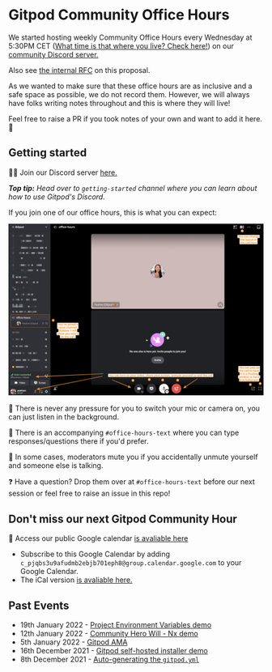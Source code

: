 # Gitpod Community Office Hours

We started hosting weekly Community Office Hours every Wednesday at 5:30PM CET ([What time is that where you live? Check here!](<https://www.timeanddate.com/worldclock/converter.html?iso=20211216T163000&p1=tz_gmt&p2=tz_cet&p3=tz_pt&p4=240>)) on our [community Discord server.](<https://www.gitpod.io/chat>)

Also see [the internal RFC](<https://www.notion.so/gitpod/Gitpod-Community-Office-Hours-e85cc0d0a92644409635956292bf6b01>) on this proposal.

As we wanted to make sure that these office hours are as inclusive and a safe space as possible, we do not record them. However, we will always have folks writing notes throughout and this is where they will live!

Feel free to raise a PR if you took notes of your own and want to add it here. 🧡

## Getting started

👋🏼 Join our Discord server [here.](<https://www.gitpod.io/chat>)

_**Top tip:** Head over to `getting-started` channel where you can learn about how to use Gitpod's Discord._

If you join one of our office hours, this is what you can expect:

![office-hours screenshot](screenshot.png)

📝 There is never any pressure for you to switch your mic or camera on, you can just listen in the background.

💬 There is an accompanying `#office-hours-text` where you can type responses/questions there if you'd prefer.

🚫 In some cases, moderators mute you if you accidentally unmute yourself and someone else is talking.

❓ Have a question? Drop them over at `#office-hours-text` before our next session or feel free to raise an issue in this repo!

## Don't miss our next Gitpod Community Hour

📅 Access our public Google calendar [is avaliable here](<https://calendar.google.com/calendar/embed?src=c_pjqbs3u9afudmb2ebjb701eph8%40group.calendar.google.com&ctz=Europe%2FLondon>)

- Subscribe to this Google Calendar by adding `c_pjqbs3u9afudmb2ebjb701eph8@group.calendar.google.com` to your Google Calendar.
- The iCal version [is avaliable here.](https://calendar.google.com/calendar/ical/c_pjqbs3u9afudmb2ebjb701eph8%40group.calendar.google.com/public/basic.ics)

## Past Events

* 19th January 2022 - [Project Environment Variables demo](./2022/01/2022-01-19.md)
* 12th January 2022 - [Community Hero Will - Nx demo](./2022/01/2022-01-12.md)
* 5th January 2022 - [Gitpod AMA](./2022/01/2022-01-05.md)
* 16th December 2021 - [Gitpod self-hosted installer demo](./2021/12/2021-12-16.md)
* 8th December 2021 - [Auto-generating the `gitpod.yml`](./2021/12/2021-12-08.md)
